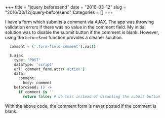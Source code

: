+++
title = "jquery beforesend"
date = "2016-03-12"
slug = "2016/03/12/jquery-beforesend"
Categories = []
+++

I have a form which submits a comment via AJAX. The app was throwing validation errors if there was no value in the comment field. My initial solution was to disable the submit button if the comment is blank. However, using the `beforeSend` function provides a cleaner solution.

```coffeescript
  comment = ('.form-field-comment').val()

  $.ajax
    type: 'POST'
    dataType: 'script'
    url: comment_form.attr('action')
    data:
      comment:
        body: comment
    beforeSend: () ->
      if comment is ''
        return false; # do this instead of disabling the submit button 
```

With the above code, the comment form is never posted if the comment is blank.
